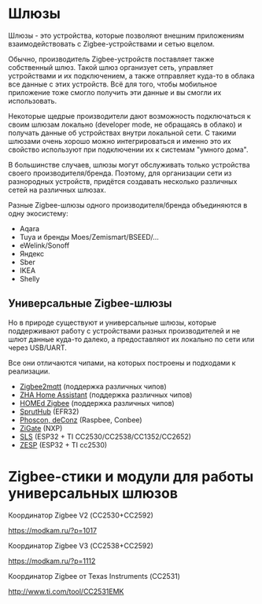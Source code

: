 Шлюзы
===

Шлюзы - это устройства, которые позволяют внешним приложениям взаимодействовать с Zigbee-устройствами и сетью вцелом.

Обычно, производитель Zigbee-устройств поставляет также собственный шлюз. Такой шлюз организует сеть, управляет устройствами и их подключением, а также отправляет куда-то в облака все данные с этих устройств. Всё для того, чтобы мобильное приложение тоже смогло получить эти данные и вы смогли их использовать.

Некоторые щедрые производители дают возможность подключаться к своим шлюзам локально (developer mode, не обращаясь в облако) и получать данные об устройствах внутри локальной сети. С такими шлюзами очень хорошо можно интегрироваться и именно это их свойство используют при подключении их к системам "умного дома".

В большинстве случаев, шлюзы могут обслуживать только устройства своего производителя/бренда. Поэтому, для организации сети из разнородных устройств, придётся создавать несколько различных сетей на различных шлюзах.

Разные Zigbee-шлюзы одного производителя/бренда объединяются в одну экосистему:

* Aqara
* Tuya и бренды Moes/Zemismart/BSEED/...
* eWelink/Sonoff
* Яндекс
* Sber
* IKEA
* Shelly


Универсальные Zigbee-шлюзы
---

Но в природе существуют и универсальные шлюзы, которые поддерживают работу с устройствами разных производителей и не шлют данные куда-то далеко, а предоставляют их локально по сети или через USB/UART.

Все они отличаются чипами, на которых построены и подходами к реализации.

* [Zigbee2mqtt](https://www.zigbee2mqtt.io/) (поддержка различных чипов)
* [ZHA Home Assistant](https://www.home-assistant.io/integrations/zha/) (поддержка различных чипов)
* [HOMEd Zigbee](https://wiki.homed.dev/zigbee/) (поддержка различных чипов)
* [SprutHub](https://spruthub.ru/) (EFR32)
* [Phoscon, deConz](https://phoscon.de/en/landing) (Raspbee, Conbee)
* [ZiGate](https://zigate.fr) (NXP)
* [SLS](https://slsys.io/docs/) (ESP32 + TI CC2530/CC2538/CC1352/CC2652)
* [ZESP](https://t.me/zesp32) (ESP32 + TI cc2530)



Zigbee-стики и модули для работы универсальных шлюзов
===

Координатор Zigbee V2 (СС2530+CC2592)

https://modkam.ru/?p=1017

Координатор Zigbee V3 (СС2538+CC2592)

https://modkam.ru/?p=1112

Координатор Zigbee от Texas Instruments (СС2531)

http://www.ti.com/tool/CC2531EMK